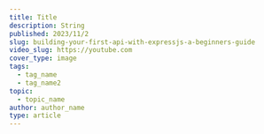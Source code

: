 ```yaml
---
title: Title
description: String
published: 2023/11/2
slug: building-your-first-api-with-expressjs-a-beginners-guide
video_slug: https://youtube.com
cover_type: image
tags:
  - tag_name
  - tag_name2
topic:
  - topic_name
author: author_name
type: article
---
```

